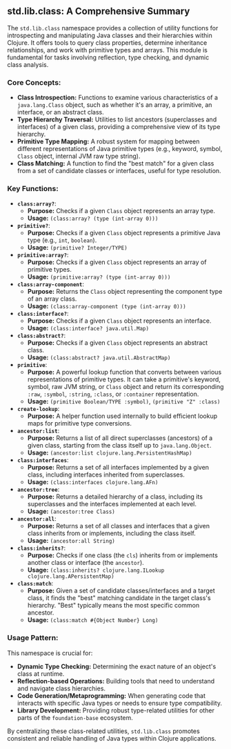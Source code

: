 ## std.lib.class: A Comprehensive Summary

The `std.lib.class` namespace provides a collection of utility functions for introspecting and manipulating Java classes and their hierarchies within Clojure. It offers tools to query class properties, determine inheritance relationships, and work with primitive types and arrays. This module is fundamental for tasks involving reflection, type checking, and dynamic class analysis.

### Core Concepts:

*   **Class Introspection:** Functions to examine various characteristics of a `java.lang.Class` object, such as whether it's an array, a primitive, an interface, or an abstract class.
*   **Type Hierarchy Traversal:** Utilities to list ancestors (superclasses and interfaces) of a given class, providing a comprehensive view of its type hierarchy.
*   **Primitive Type Mapping:** A robust system for mapping between different representations of Java primitive types (e.g., keyword, symbol, `Class` object, internal JVM raw type string).
*   **Class Matching:** A function to find the "best match" for a given class from a set of candidate classes or interfaces, useful for type resolution.

### Key Functions:

*   **`class:array?`**:
    *   **Purpose:** Checks if a given `Class` object represents an array type.
    *   **Usage:** `(class:array? (type (int-array 0)))`
*   **`primitive?`**:
    *   **Purpose:** Checks if a given `Class` object represents a primitive Java type (e.g., `int`, `boolean`).
    *   **Usage:** `(primitive? Integer/TYPE)`
*   **`primitive:array?`**:
    *   **Purpose:** Checks if a given `Class` object represents an array of primitive types.
    *   **Usage:** `(primitive:array? (type (int-array 0)))`
*   **`class:array-component`**:
    *   **Purpose:** Returns the `Class` object representing the component type of an array class.
    *   **Usage:** `(class:array-component (type (int-array 0)))`
*   **`class:interface?`**:
    *   **Purpose:** Checks if a given `Class` object represents an interface.
    *   **Usage:** `(class:interface? java.util.Map)`
*   **`class:abstract?`**:
    *   **Purpose:** Checks if a given `Class` object represents an abstract class.
    *   **Usage:** `(class:abstract? java.util.AbstractMap)`
*   **`primitive`**:
    *   **Purpose:** A powerful lookup function that converts between various representations of primitive types. It can take a primitive's keyword, symbol, raw JVM string, or `Class` object and return its corresponding `:raw`, `:symbol`, `:string`, `:class`, or `:container` representation.
    *   **Usage:** `(primitive Boolean/TYPE :symbol)`, `(primitive "Z" :class)`
*   **`create-lookup`**:
    *   **Purpose:** A helper function used internally to build efficient lookup maps for primitive type conversions.
*   **`ancestor:list`**:
    *   **Purpose:** Returns a list of all direct superclasses (ancestors) of a given class, starting from the class itself up to `java.lang.Object`.
    *   **Usage:** `(ancestor:list clojure.lang.PersistentHashMap)`
*   **`class:interfaces`**:
    *   **Purpose:** Returns a set of all interfaces implemented by a given class, including interfaces inherited from superclasses.
    *   **Usage:** `(class:interfaces clojure.lang.AFn)`
*   **`ancestor:tree`**:
    *   **Purpose:** Returns a detailed hierarchy of a class, including its superclasses and the interfaces implemented at each level.
    *   **Usage:** `(ancestor:tree Class)`
*   **`ancestor:all`**:
    *   **Purpose:** Returns a set of all classes and interfaces that a given class inherits from or implements, including the class itself.
    *   **Usage:** `(ancestor:all String)`
*   **`class:inherits?`**:
    *   **Purpose:** Checks if one class (the `cls`) inherits from or implements another class or interface (the `ancestor`).
    *   **Usage:** `(class:inherits? clojure.lang.ILookup clojure.lang.APersistentMap)`
*   **`class:match`**:
    *   **Purpose:** Given a set of candidate classes/interfaces and a target class, it finds the "best" matching candidate in the target class's hierarchy. "Best" typically means the most specific common ancestor.
    *   **Usage:** `(class:match #{Object Number} Long)`

### Usage Pattern:

This namespace is crucial for:
*   **Dynamic Type Checking:** Determining the exact nature of an object's class at runtime.
*   **Reflection-based Operations:** Building tools that need to understand and navigate class hierarchies.
*   **Code Generation/Metaprogramming:** When generating code that interacts with specific Java types or needs to ensure type compatibility.
*   **Library Development:** Providing robust type-related utilities for other parts of the `foundation-base` ecosystem.

By centralizing these class-related utilities, `std.lib.class` promotes consistent and reliable handling of Java types within Clojure applications.
